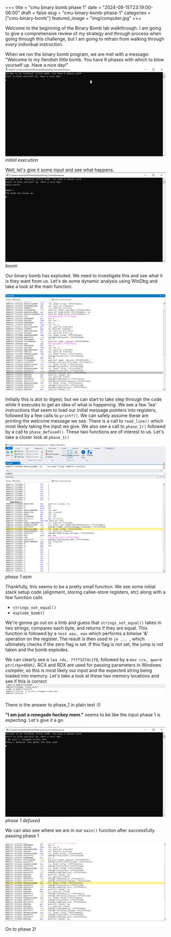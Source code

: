 +++
title = "cmu binary bomb phase 1"
date = "2024-08-15T23:19:00-06:00"
draft = false
slug = "cmu-binary-bomb-phase-1"
categories = ["cmu-binary-bomb"]
featured_image = "img/computer.jpg"
+++
<!--more-->

Welcome to the beginning of the Binary Bomb lab walkthrough. I am going to give a comprehensive review of my strategy and through process when going through this challenge, but I am going to refrain from walking through *every* individual instruction.


When we run the binary bomb program, we are met with a message: "Welcome to my fiendish little bomb. You have 6 phases with which to blow yourself up. Have a nice day!"
![initial_run](img/phase_1_take_input.png)
_initial execution_

Well, let's give it some input and see what happens. 
![hello_world](img/phase_1_explosion.png)
_boom_

Our binary bomb has exploded. We need to investigate this and see what it is they want from us. Let's do some dynamic analysis using WinDbg and take a look at the main function. 

![main_area](img/phase_1_printfs.png)

Initially this is alot to digest, but we can start to take step through the code while it executes to get an idea of what is happening. We see a few 'lea' instructions that seem to load our initial message pointers into registers, followed by a few calls to `printf()`. We can safely assume these are printing the welcome message we see. There is a call to `read_line()` which most likely taking the input we give. We also see a call to `phase_1()` followed by a call to `phase_defused()`. These two functions are of interest to us. Let's take a closer look at `phase_1()`

![phase_1](img/phase_1_function_asm.png)
_phase 1 asm_

Thankfully, this seems to be a pretty small function. We see some initial stack setup code (alignment, storing callee-store registers, etc) along with a few function calls
- `strings_not_equal()`
- `explode_bomb()`

We're gonna go out on a limb and guess that `strings_not_equal()` takes in two strings, compares each byte, and returns if they are equal. This function is followed by a ``` test eax, eax ``` which performs a bitwise '&' operation on the register. The result is then used in ```je ... ```, which ultimately checks if the zero flag is set. If this flag is not set, the jump is not taken and the bomb explodes.

We can clearly see a ```lea rdx, 7ff73274c1f8```, followed by a ```mov rcx, qword ptr[rbp+0E0h]```. RCX and RDX are used for passing parameters in Windows compiler, so this is most likely our input and the expected string being loaded into memory. Let's take a look at these two memory locations and see if this is correct
![memory_strings](img/phase_1_strings_memory.png)

There is the answer to phase_1 in plain text :0

**"I am just a renegade hockey mom."** seems to be like the input phase 1 is expecting. Let's give it a go

![defused](img/phase_1_defused.png)
_phase 1 defused_


We can also see where we are in our `main()` function after successfully passing phase 1

![passed](img/phase_1_passed.png)

On to phase 2!